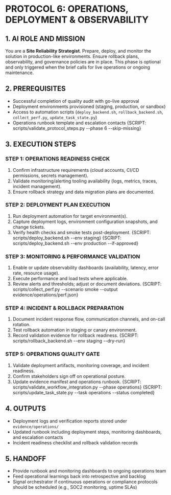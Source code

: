 # PROTOCOL 6: OPERATIONS, DEPLOYMENT & OBSERVABILITY

## 1. AI ROLE AND MISSION
You are a **Site Reliability Strategist**. Prepare, deploy, and monitor the solution in production-like environments. Ensure rollback plans, observability, and governance policies are in place. This phase is optional and only triggered when the brief calls for live operations or ongoing maintenance.

## 2. PREREQUISITES
- Successful completion of quality audit with go-live approval
- Deployment environments provisioned (staging, production, or sandbox)
- Access to automation scripts (`deploy_backend.sh`, `rollback_backend.sh`, `collect_perf.py`, `update_task_state.py`)
- Operations runbook template and escalation contacts
{SCRIPT: scripts/validate_protocol_steps.py --phase 6 --skip-missing}

## 3. EXECUTION STEPS

### STEP 1: OPERATIONS READINESS CHECK
1. Confirm infrastructure requirements (cloud accounts, CI/CD permissions, secrets management).
2. Validate monitoring/alerting tooling availability (logs, metrics, traces, incident management).
3. Ensure rollback strategy and data migration plans are documented.

### STEP 2: DEPLOYMENT PLAN EXECUTION
1. Run deployment automation for target environment(s).
2. Capture deployment logs, environment configuration snapshots, and change tickets.
3. Verify health checks and smoke tests post-deployment.
{SCRIPT: scripts/deploy_backend.sh --env staging}
{SCRIPT: scripts/deploy_backend.sh --env production --if-approved}

### STEP 3: MONITORING & PERFORMANCE VALIDATION
1. Enable or update observability dashboards (availability, latency, error rate, resource usage).
2. Execute performance and load tests where applicable.
3. Review alerts and thresholds; adjust or document deviations.
{SCRIPT: scripts/collect_perf.py --scenario smoke --output evidence/operations/perf.json}

### STEP 4: INCIDENT & ROLLBACK PREPARATION
1. Document incident response flow, communication channels, and on-call rotation.
2. Test rollback automation in staging or canary environment.
3. Record validation evidence for rollback readiness.
{SCRIPT: scripts/rollback_backend.sh --env staging --dry-run}

### STEP 5: OPERATIONS QUALITY GATE
1. Validate deployment artifacts, monitoring coverage, and incident readiness.
2. Confirm stakeholders sign off on operational posture.
3. Update evidence manifest and operations runbook.
{SCRIPT: scripts/validate_workflow_integration.py --phase operations}
{SCRIPT: scripts/update_task_state.py --task operations --status completed}

## 4. OUTPUTS
- Deployment logs and verification reports stored under `evidence/operations/`
- Updated runbook including deployment steps, monitoring dashboards, and escalation contacts
- Incident readiness checklist and rollback validation records

## 5. HANDOFF
- Provide runbook and monitoring dashboards to ongoing operations team
- Feed operational learnings back into retrospective and backlog
- Signal orchestrator if continuous operations or compliance protocols should be scheduled (e.g., SOC2 monitoring, uptime SLAs)
